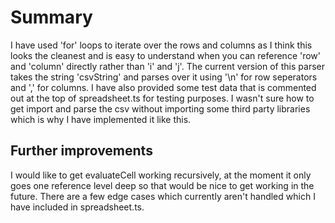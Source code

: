 # Summary
I have used 'for' loops to iterate over the rows and columns as I think this looks
the cleanest and is easy to understand when you can reference 'row' and 'column'
directly rather than 'i' and 'j'. The current version of this parser takes the
string 'csvString' and parses over it using '\n' for row seperators and ',' for columns.
I have also provided some test data that is commented out at the top of spreadsheet.ts for
testing purposes. I wasn't sure how to get import and parse the csv without importing some
third party libraries which is why I have implemented it like this.

## Further improvements
I would like to get evaluateCell working recursively, at the moment it only goes one
reference level deep so that would be nice to get working in the future. There are a few
edge cases which currently aren't handled which I have included in spreadsheet.ts.
